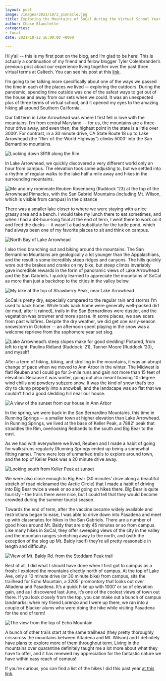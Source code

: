 ```yaml
---
layout: post
image: /images/2021/10/2_pinnacle.jpg
title: Exploring the Mountains of SoCal during the Virtual School Year
author: Chase Blanchette
categories:
- local
date: 2021-10-22 16:00:00 +0000

---
```

Hi y’all -- this is my first post on the blog, and I’m glad to be here! This is actually a continuation of my friend and fellow blogger Tyler Colenbrander’s previous post about our experience living together over the past three virtual terms at Caltech. You can see his post at this [link](https://caltechadmissions.blog/living-in-the-virtual-school-year/).

I’m going to be talking more specifically about one of the ways we passed the time in each of the places we lived -- exploring the outdoors. During the pandemic, spending time outside was one of the safest ways to get out of the house and away from our sets when we could. It was an unexpected plus of three terms of virtual school, and it opened my eyes to the amazing hiking all around Southern California.

Our fall term in Lake Arrowhead was where I first fell in love with the mountains. I’m from central Maryland -- for us, the mountains are a three-hour drive away, and even then, the highest point in the state is a little over 3000’. For contrast, in a 30 minute drive, CA State Route 18 up to Lake Arrowhead (the “Rim-of-the-World Highway”) climbs 5000’ into the San Bernardino mountains.

![](/images/2021/10/1_rim.jpg "Looking down SR18 along the Rim")

In Lake Arrowhead, we quickly discovered a very different world only an hour from campus. The elevation took some adjusting to, but we settled into a rhythm of regular walks to the lake half a mile away and hikes in the surrounding mountains.

![](/images/2021/10/2_pinnacle.jpg "Me and my roommate Reuben Rosenberg (Ruddock ‘23) at the top of the Arrowhead Pinnacles, with the San Gabriel Mountains (including Mt. Wilson, which is visible from campus) in the distance")

There was a smaller lake closer to where we were staying with a nice grassy area and a bench. I would take my lunch there to eat sometimes, and when I had a 48-hour-long final at the end of term, I went there to work on it and feed the ducks -- it wasn’t a bad substitute for the turtle pond, which had always been one of my favorite places to sit and think on campus.

![](/images/2021/10/3_northbay.jpg "North Bay of Lake Arrowhead")

I also tried branching out and biking around the mountains. The San Bernardino Mountains are geologically a lot younger than the Appalachians, and the result is some incredibly steep ridges and canyons. The hills quickly wore out the brakes and cranks on my bike, but steep climbs invariably gave incredible rewards in the form of panoramic views of Lake Arrowhead and the San Gabriels. I quickly learned to appreciate the mountains of SoCal as more than just a backdrop to the cities in the valley below.

![](/images/2021/10/4_strawberry.jpg "My bike at the top of Strawberry Peak, near Lake Arrowhead")

SoCal is pretty dry, especially compared to the regular rain and storms I’m used to back home. While trails back home were generally well-packed dirt (or mud, after it rained), trails in the San Bernardinos were dustier, and the vegetation was browner and more sparse. In some places, we saw scars from past wildfires. Despite the dry weather, we did get one early-season snowstorm in October -- an afternoon spent playing in the snow was a welcome reprieve from the sophomore year set slog.

![](/images/2021/10/5_sledding.jpg "Lake Arrowhead’s steep slopes make for good sledding! Pictured, from left to right: Paulina Ridland (Ruddock ‘21), Tanner Moore (Ruddock ‘20), and myself!")

After a term of hiking, biking, and strolling in the mountains, it was an abrupt change of pace when we moved to Ann Arbor in the winter. The Midwest is flat! Reuben and I could go for 3-mile runs and gain not more than 15 feet of elevation. Because it was winter, going out also meant braving 10-degree wind chills and powdery subzero snow. It was the kind of snow that’s too dry to clump properly into a snowball, and the landscape was so flat that we couldn’t find a good sledding hill near our house.

![](/images/2021/10/6_annarbor.jpg "A view of the sunset from our house in Ann Arbor")

In the spring, we were back in the San Bernardino Mountains, this time in Running Springs -- a smaller town at higher elevation than Lake Arrowhead. In Running Springs, we lived at the base of Keller Peak, a 7882’ peak that straddles the Rim, overlooking Redlands to the south and Big Bear to the east.

As we had with everywhere we lived, Reuben and I made a habit of going for walks/runs regularly (Running Springs ended up being a somewhat fitting name). There were lots of unmarked trails to explore around town, and the top of Keller Peak was a 20 minute drive away.

![](/images/2021/10/7_keller.jpg "Looking south from Keller Peak at sunset")

We were also close enough to Big Bear (30 minutes’ drive along a beautiful stretch of road nicknamed the Arctic Circle) that I made a habit of driving into Big Bear twice a week or so and going on hikes there. Big Bear is quite touristy - the trails there were nice, but I could tell that they would become crowded during the summer tourist season.

Towards the end of term, after the vaccine became widely available and restrictions began to ease, I was able to drive down into Pasadena and meet up with classmates for hikes in the San Gabriels. There are a number of good hikes around Mt. Baldy that are only 45 minutes or so from campus. Like many hikes in SoCal, they offer sweeping views of the city in the valley and the mountain ranges stretching away to the north, and (with the exception of the slog up Mt. Baldy itself) they’re all pretty reasonable in length and difficulty.

![](/images/2021/10/9_baldy.jpg "View of Mt. Baldy Rd. from the Stoddard Peak trail")

Best of all, I did what I should have done when I first got to campus as a frosh: I explored the mountains directly north of campus. At the top of Lake Ave, only a 10 minute drive (or 30 minute bike) from campus, sits the trailhead for Echo Mountain, a 3205’ promontory that looks out over Altadena and Pasadena. It’s a quick hike up with 1000’ or so of elevation gain, and as I discovered last June, it’s one of the coolest views of town out there. If you look closely from the top, you can make out a bunch of campus landmarks; when my friend Lorenzo and I were up there, we ran into a couple of Blacker alums who were doing the hike while visiting Pasadena for the end of term!

![](/images/2021/10/10_echo.jpg "The view from the top of Echo Mountain")

A bunch of other trails start at the same trailhead (they pretty thoroughly crisscross the mountains between Altadena and Mt. Wilson) and I definitely have plans to explore more of them throughout term. Living in the mountains over quarantine definitely taught me a lot more about what they have to offer, and it has renewed my appreciation for the fantastic nature we have within easy reach of campus!

If you’re curious, you can find a list of the hikes I did this past year [at this link](https://docs.google.com/document/d/1jECyWkSV9kjEdh9jbIo-HxQKfamMQhkYSz-x5C3kWu8/edit?usp=sharing).